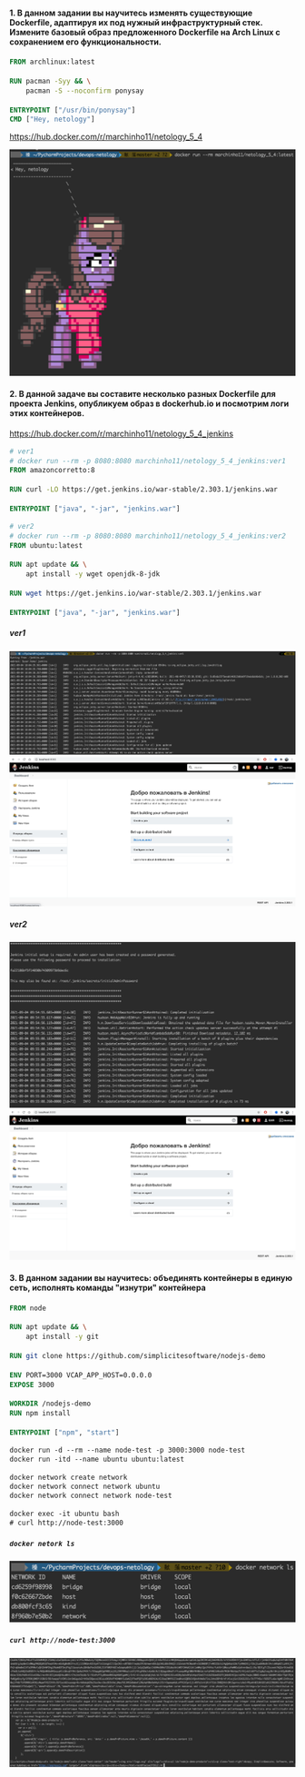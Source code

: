 #### 1. В данном задании вы научитесь изменять существующие Dockerfile, адаптируя их под нужный инфраструктурный стек. Измените базовый образ предложенного Dockerfile на Arch Linux c сохранением его функциональности.

```dockerfile
FROM archlinux:latest

RUN pacman -Syy && \
    pacman -S --noconfirm ponysay

ENTRYPOINT ["/usr/bin/ponysay"]
CMD ["Hey, netology"]
```

https://hub.docker.com/r/marchinho11/netology_5_4

![](../imgs/05_04_1.png)

#### 2. В данной задаче вы составите несколько разных Dockerfile для проекта Jenkins, опубликуем образ в dockerhub.io и посмотрим логи этих контейнеров.

https://hub.docker.com/r/marchinho11/netology_5_4_jenkins

```dockerfile
# ver1
# docker run --rm -p 8080:8080 marchinho11/netology_5_4_jenkins:ver1
FROM amazoncorretto:8

RUN curl -LO https://get.jenkins.io/war-stable/2.303.1/jenkins.war

ENTRYPOINT ["java", "-jar", "jenkins.war"]
```

```dockerfile
# ver2
# docker run --rm -p 8080:8080 marchinho11/netology_5_4_jenkins:ver2
FROM ubuntu:latest

RUN apt update && \
    apt install -y wget openjdk-8-jdk

RUN wget https://get.jenkins.io/war-stable/2.303.1/jenkins.war

ENTRYPOINT ["java", "-jar", "jenkins.war"]
```
##### ver1
![](../imgs/05_04_jenkins1.png)
![](../imgs/05_04_jenkins1_2.png)

##### ver2
![](../imgs/05_04_jenkins2.png)
![](../imgs/05_04_jenkins2_2.png)

#### 3. В данном задании вы научитесь: объединять контейнеры в единую сеть, исполнять команды "изнутри" контейнера
```dockerfile
FROM node

RUN apt update && \
    apt install -y git

RUN git clone https://github.com/simplicitesoftware/nodejs-demo

ENV PORT=3000 VCAP_APP_HOST=0.0.0.0
EXPOSE 3000

WORKDIR /nodejs-demo
RUN npm install

ENTRYPOINT ["npm", "start"]
```

```shell
docker run -d --rm --name node-test -p 3000:3000 node-test
docker run -itd --name ubuntu ubuntu:latest

docker network create network
docker network connect network ubuntu
docker network connect network node-test

docker exec -it ubuntu bash
# curl http://node-test:3000
```
##### `docker netork ls`
![](../imgs/05_04_node.png)

##### `curl http://node-test:3000`
![](../imgs/05_04_node2.png)
